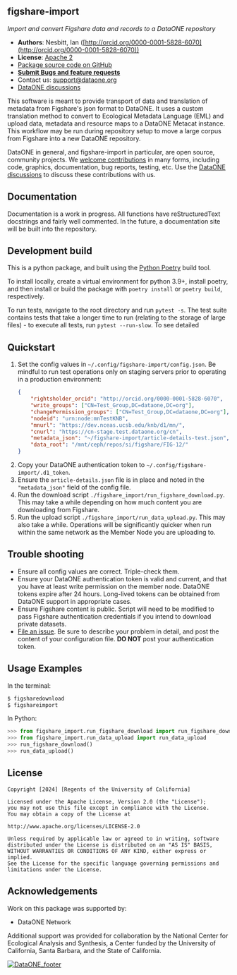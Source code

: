 ## figshare-import
*Import and convert Figshare data and records to a DataONE repository*

- **Authors**: Nesbitt, Ian ([http://orcid.org/0000-0001-5828-6070](http://orcid.org/0000-0001-5828-6070))
- **License**: [Apache 2](http://opensource.org/licenses/Apache-2.0)
- [Package source code on GitHub](https://github.com/DataONEorg/figshare-import)
- [**Submit Bugs and feature requests**](https://github.com/DataONEorg/figshare-import/issues)
- Contact us: support@dataone.org
- [DataONE discussions](https://github.com/DataONEorg/dataone/discussions)

This software is meant to provide transport of data and translation of metadata from Figshare's json format to DataONE. It uses a custom translation method to convert to Ecological Metadata Language (EML) and upload data, metadata and resource maps to a DataONE Metacat instance. This workflow may be run during repository setup to move a large corpus from Figshare into a new DataONE repository.

DataONE in general, and figshare-import in particular, are open source, community projects.  We [welcome contributions](./CONTRIBUTING.md) in many forms, including code, graphics, documentation, bug reports, testing, etc.  Use the [DataONE discussions](https://github.com/DataONEorg/dataone/discussions) to discuss these contributions with us.


## Documentation

Documentation is a work in progress. All functions have reStructuredText docstrings and fairly well commented. In the future, a documentation site will be built into the repository.

## Development build

This is a python package, and built using the [Python Poetry](https://python-poetry.org) build tool.

To install locally, create a virtual environment for python 3.9+, 
install poetry, and then install or build the package with `poetry install` or `poetry build`, respectively.

To run tests, navigate to the root directory and run `pytest -s`. The test suite contains tests that
take a longer time to run (relating to the storage of large files) - to execute all tests, run
`pytest --run-slow`. To see detailed

## Quickstart

1. Set the config values in `~/.config/figshare-import/config.json`. Be mindful to run test operations only on staging servers prior to operating in a production environment:
    ```json
    {
        "rightsholder_orcid": "http://orcid.org/0000-0001-5828-6070",
        "write_groups": ["CN=Test_Group,DC=dataone,DC=org"],
        "changePermission_groups": ["CN=Test_Group,DC=dataone,DC=org"],
        "nodeid": "urn:node:mnTestKNB",
        "mnurl": "https://dev.nceas.ucsb.edu/knb/d1/mn/",
        "cnurl": "https://cn-stage.test.dataone.org/cn",
        "metadata_json": "~/figshare-import/article-details-test.json",
        "data_root": "/mnt/ceph/repos/si/figshare/FIG-12/"
    }
    ```
2. Copy your DataONE authentication token to `~/.config/figshare-import/.d1_token`.
3. Ensure the `article-details.json` file is in place and noted in the `"metadata_json"` field of the config file.
4. Run the download script `./figshare_import/run_figshare_download.py`. This may take a while depending on how much content you are downloading from Figshare.
5. Run the upload script `./figshare_import/run_data_upload.py`. This may also take a while. Operations will be significantly quicker when run within the same network as the Member Node you are uploading to.

## Trouble shooting

- Ensure all config values are correct. Triple-check them.
- Ensure your DataONE authentication token is valid and current, and that you have at least write permission on the member node. DataONE tokens expire after 24 hours. Long-lived tokens can be obtained from DataONE support in appropriate cases.
- Ensure Figshare content is public. Script will need to be modified to pass Figshare authentication credentials if you intend to download private datasets.
- [File an issue](https://github.com/DataONEorg/figshare-import/issues). Be sure to describe your problem in detail, and post the content of your configuration file. **DO NOT** post your authentication token.

## Usage Examples

In the terminal:

```bash
$ figsharedownload
$ figshareimport
```

In Python:

```py
>>> from figshare_import.run_figshare_download import run_figshare_download
>>> from figshare_import.run_data_upload import run_data_upload
>>> run_figshare_download()
>>> run_data_upload()
```

## License
```
Copyright [2024] [Regents of the University of California]

Licensed under the Apache License, Version 2.0 (the "License");
you may not use this file except in compliance with the License.
You may obtain a copy of the License at

http://www.apache.org/licenses/LICENSE-2.0

Unless required by applicable law or agreed to in writing, software
distributed under the License is distributed on an "AS IS" BASIS,
WITHOUT WARRANTIES OR CONDITIONS OF ANY KIND, either express or implied.
See the License for the specific language governing permissions and
limitations under the License.
```

## Acknowledgements
Work on this package was supported by:

- DataONE Network

Additional support was provided for collaboration by the National Center for Ecological Analysis and Synthesis, a Center funded by the University of California, Santa Barbara, and the State of California.

[![DataONE_footer](https://user-images.githubusercontent.com/6643222/162324180-b5cf0f5f-ae7a-4ca6-87c3-9733a2590634.png)](https://dataone.org)
